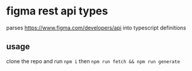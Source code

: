 # figma rest api types

parses https://www.figma.com/developers/api into typescript definitions

## usage

clone the repo and run `npm i` then `npm run fetch && npm run generate`
